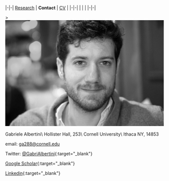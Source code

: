 |-|-|
[Research](research.md) | **Contact** | [CV](gabriele_albertini_vitae.pdf) |
|-|-|
| | |
|-|-|

<!--![myself](images/profile_photo_id_bw.png)-->>

<img src="images/profile_photo_id_bw.png" onmouseover="this.src='images/IMG_9317-2_utah.jpg'" onmouseout="this.src='images/profile_photo_id_bw.png'" /> 

Gabriele Albertini\\
Hollister Hall, 253\\
Cornell University\\
Ithaca NY, 14853

email: [ga288@cornell.edu](mailto:ga288@cornell.edu)
	
Twitter: [@GabriAlbertini](https://twitter.com/GabriAlbertini){:target="_blank"}

[Google Scholar](https://scholar.google.com/citations?user=hcGejO0AAAAJ&hl){:target="_blank"}
	
[Linkedin](https://www.linkedin.com/in/gabriele-albertini-19005432/){:target="_blank"}


	

	
	
